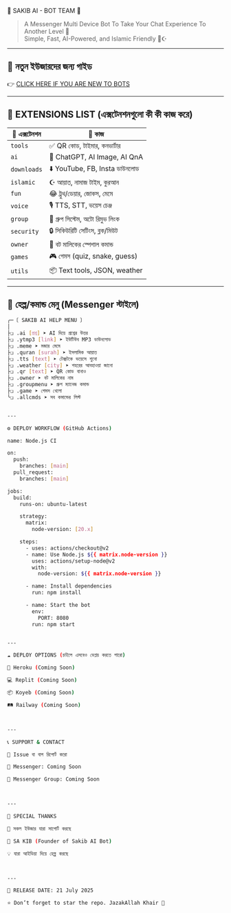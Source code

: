 👑 SAKIB AI - BOT TEAM 👑

> A Messenger Multi Device Bot To Take Your Chat Experience To Another Level 🚀  
> Simple, Fast, AI-Powered, and Islamic Friendly 🤖☪️

---

## 🔰 নতুন ইউজারদের জন্য গাইড

👉 [CLICK HERE IF YOU ARE NEW TO BOTS](https://github.com/sakib-ai/Sakib-AI-BOT/issues)

---

## 🧩 EXTENSIONS LIST (এক্সটেনশনগুলো কী কী কাজ করে)

| 📁 এক্সটেনশন | 🧠 কাজ |
|-------------|---------|
| `tools`        | ✅ QR কোড, টাইমার, কনভার্টার |
| `ai`           | 🤖 ChatGPT, AI Image, AI QnA |
| `downloads`    | ⬇️ YouTube, FB, Insta ডাউনলোড |
| `islamic`      | ☪️ আয়াত, নামাজ টাইম, কুরআন |
| `fun`          | 😂 ট্রুথ/ডেয়ার, জোকস, মেমে |
| `voice`        | 🎙️ TTS, STT, ভয়েস চেঞ্জ |
| `group`        | 👥 গ্রুপ সিস্টেম, অটো রিমুভ লিংক |
| `security`     | 🔒 সিকিউরিটি সেটিংস, ব্লক/মিউট |
| `owner`        | 👑 বট মালিকের স্পেশাল কমান্ড |
| `games`        | 🎮 গেমস (quiz, snake, guess) |
| `utils`        | 📦 Text tools, JSON, weather |

---

## 💬 হেল্প/কমান্ড মেনু (Messenger স্টাইলে)

```bash
╭─〔 SAKIB AI HELP MENU 〕
│
├❏ .ai [প্রশ্ন] ➤ AI দিয়ে প্রশ্নের উত্তর
├❏ .ytmp3 [link] ➤ ইউটিউব MP3 ডাউনলোড
├❏ .meme ➤ মজার মেমে
├❏ .quran [surah] ➤ ইসলামিক আয়াত
├❏ .tts [text] ➤ টেক্সটকে ভয়েসে শুনো
├❏ .weather [city] ➤ শহরের আবহাওয়া জানো
├❏ .qr [text] ➤ QR কোড বানাও
├❏ .owner ➤ বট মালিকের নাম
├❏ .groupmenu ➤ গ্রুপ ম্যানেজ কমান্ড
├❏ .game ➤ গেমস খেলো
╰❏ .allcmds ➤ সব কমান্ডের লিস্ট


---

⚙️ DEPLOY WORKFLOW (GitHub Actions)

name: Node.js CI

on:
  push:
    branches: [main]
  pull_request:
    branches: [main]

jobs:
  build:
    runs-on: ubuntu-latest

    strategy:
      matrix:
        node-version: [20.x]

    steps:
      - uses: actions/checkout@v2
      - name: Use Node.js ${{ matrix.node-version }}
        uses: actions/setup-node@v2
        with:
          node-version: ${{ matrix.node-version }}

      - name: Install dependencies
        run: npm install

      - name: Start the bot
        env:
          PORT: 8080
        run: npm start


---

☁️ DEPLOY OPTIONS (চাইলে এসবেও ডেপ্লয় করতে পারো)

🚀 Heroku (Coming Soon)

💻 Replit (Coming Soon)

📦 Koyeb (Coming Soon)

🛤️ Railway (Coming Soon)



---

📞 SUPPORT & CONTACT

🔧 Issue বা বাগ রিপোর্ট করো

🧿 Messenger: Coming Soon

👥 Messenger Group: Coming Soon



---

🌟 SPECIAL THANKS

🧠 সকল ইউজার যারা সাপোর্ট করছে

👑 SA KIB (Founder of Sakib AI Bot)

💡 যারা আইডিয়া দিয়ে হেল্প করছে



---

📅 RELEASE DATE: 21 July 2025

⭐ Don’t forget to star the repo. JazakAllah Khair 💖
